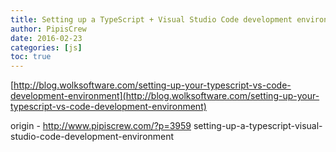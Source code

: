 ```yaml
---
title: Setting up a TypeScript + Visual Studio Code development environment
author: PipisCrew
date: 2016-02-23
categories: [js]
toc: true
---
```


[http://blog.wolksoftware.com/setting-up-your-typescript-vs-code-development-environment](http://blog.wolksoftware.com/setting-up-your-typescript-vs-code-development-environment)

origin - http://www.pipiscrew.com/?p=3959 setting-up-a-typescript-visual-studio-code-development-environment
